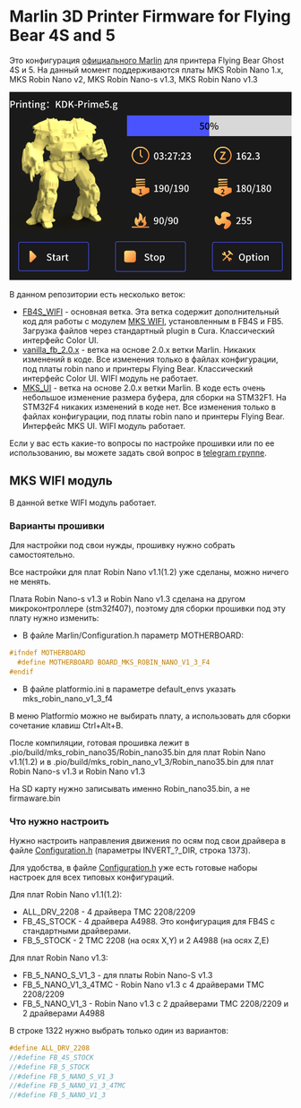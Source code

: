 # Marlin 3D Printer Firmware for Flying Bear 4S and 5

Это конфигурация [официального Marlin](https://github.com/MarlinFirmware/Marlin) для принтера Flying Bear Ghost 4S и 5. На данный момент поддерживаются платы MKS Robin Nano 1.x, MKS Robin Nano v2, MKS Robin Nano-s v1.3, MKS Robin Nano v1.3

![MKS UI](https://github.com/makerbase-mks/Mks-Robin-Nano-Marlin2.0-Firmware/blob/master/Images/MKS_Robin_Nano_printing.png)

В данном репозитории есть несколько веток:

* [FB4S_WIFI](https://github.com/Sergey1560/Marlin_FB4S/tree/FB4S_WIFI) - основная ветка. Эта ветка содержит дополнительный код для работы с модулем [MKS WIFI](https://github.com/makerbase-mks/MKS-WIFI), установленным в FB4S и FB5. Загрузка файлов через стандартный plugin в Cura. Классический интерфейс Color UI.
* [vanilla_fb_2.0.x](https://github.com/Sergey1560/Marlin_FB4S/tree/vanilla_fb_2.0.x) - ветка на основе 2.0.x ветки Marlin. Никаких изменений в коде. Все изменения только в файлах конфигурации, под платы robin nano и принтеры Flying Bear. Классический интерфейс Color UI. WIFI модуль не работает.
* [MKS_UI](https://github.com/Sergey1560/Marlin_FB4S/tree/MKS_UI) - ветка на основе 2.0.x ветки Marlin. В коде есть очень небольшое изменение размера буфера, для сборки на STM32F1. На STM32F4 никаких изменений в коде нет. Все изменения только в файлах конфигурации, под платы robin nano и принтеры Flying Bear. Интерфейс MKS UI. WIFI модуль работает.

Если у вас есть какие-то вопросы по настройке прошивки или по ее использованию, вы можете задать свой вопрос в [telegram группе](https://t.me/Ghostbustersss).

## MKS WIFI модуль

В данной ветке WIFI модуль работает.

### Варианты прошивки

Для настройки под свои нужды, прошивку нужно собрать самостоятельно.

Все настройки для плат Robin Nano v1.1(1.2) уже сделаны, можно ничего не менять.

Плата Robin Nano-s v1.3 и Robin Nano v1.3  сделана на другом микроконтроллере (stm32f407), поэтому для сборки прошивки под эту плату нужно изменить:

* В файле Marlin/Configuration.h параметр MOTHERBOARD:

```C
#ifndef MOTHERBOARD
  #define MOTHERBOARD BOARD_MKS_ROBIN_NANO_V1_3_F4
#endif
```

* В файле platformio.ini в параметре default_envs указать mks_robin_nano_v1_3_f4

В меню Platformio можно не выбирать плату, а использовать для сборки сочетание клавиш Ctrl+Alt+B.

После компиляции, готовая прошивка лежит в .pio/build/mks_robin_nano35/Robin_nano35.bin для плат Robin Nano v1.1(1.2) и в .pio/build/mks_robin_nano_v1_3/Robin_nano35.bin для плат Robin Nano-s v1.3 и Robin Nano v1.3

На SD карту нужно записывать именно Robin_nano35.bin, а не firmaware.bin

### Что нужно настроить

Нужно настроить направления движения по осям под свои драйвера в файле [Configuration.h](./Marlin/Configuration.h) (параметры INVERT_?_DIR, строка 1373).

Для удобства, в файле [Configuration.h](./Marlin/Configuration.h) уже есть готовые наборы настроек для всех типовых конфигураций.

Для плат Robin Nano v1.1(1.2):

* ALL_DRV_2208 - 4 драйвера TMC 2208/2209
* FB_4S_STOCK - 4 драйвера A4988. Это конфигурация для FB4S с стандартными драйверами.
* FB_5_STOCK - 2 TMC 2208 (на осях X,Y) и 2 A4988 (на осях Z,E)

Для плат Robin Nano v1.3:

* FB_5_NANO_S_V1_3 - для платы Robin Nano-S v1.3
* FB_5_NANO_V1_3_4TMC - Robin Nano v1.3 c 4 драйверами TMC 2208/2209
* FB_5_NANO_V1_3 - Robin Nano v1.3 c 2 драйверами TMC 2208/2209 и 2 драйверами A4988

В строке 1322 нужно выбрать только один из вариантов:

```C
#define ALL_DRV_2208
//#define FB_4S_STOCK
//#define FB_5_STOCK
//#define FB_5_NANO_S_V1_3
//#define FB_5_NANO_V1_3_4TMC
//#define FB_5_NANO_V1_3
```
